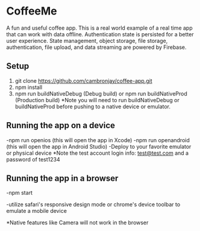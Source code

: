 # CoffeeMe
A fun and useful coffee app. This is a real world example of a real time app that can work with data offline. Authentication state is persisted for a better user experience. State management, object storage, file storage, authentication, file upload, and data streaming are powered by Firebase.

## Setup
1. git clone https://github.com/cambronjay/coffee-app.git
2. npm install
3. npm run buildNativeDebug (Debug build) or npm run buildNativeProd (Production build)
*Note you will need to run buildNativeDebug or buildNativeProd before pushing to a native device or emulator. 

## Running the app on a device
-npm run openios (this will open the app in Xcode)
-npm run openandroid (this will open the app in Android Studio)
-Deploy to your favorite emulator or physical device
*Note the test account login info: test@test.com and a password of test1234

## Running the app in a browser
-npm start

-utilize safari's responsive design mode or chrome's device toolbar to emulate a mobile device

*Native features like Camera will not work in the browser
